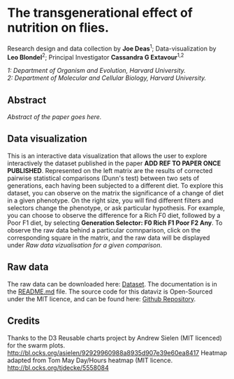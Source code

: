 # The transgenerational effect of nutrition on flies.

Research design and data collection by **Joe Deas**<sup>1</sup>; Data-visualization by **Leo Blondel**<sup>2</sup>;
Principal Investigator **Cassandra G Extavour**<sup>1,2</sup>

*1: Department of Organism and Evolution, Harvard University.*  
*2: Department of Molecular and Cellular Biology, Harvard University.*
## Abstract

*Abstract of the paper goes here.*

## Data visualization

This is an interactive data visualization that allows the user to explore interactively the dataset published in the paper **ADD REF TO PAPER ONCE PUBLISHED**.
Represented on the left matrix are the results of corrected pairwise statistical comparisons (Dunn's test) between two sets of generations, each having been subjected to a different diet.
To explore this dataset, you can observe on the matrix the significance of a change of diet in a given phenotype. On the right size, you will find different filters and selectors change the phenotype, or ask particular hypothesis.
For example, you can choose to observe the difference for a Rich F0 diet, followed by a Poor F1 diet, by selecting **Generation Selector: F0 Rich F1 Poor F2 Any**.
To observe the raw data behind a particular comnparison, click on the corresponding square in the matrix, and the raw data will be displayed under *Raw data vizualisation for a given comparison*.

## Raw data

The raw data can be downloaded here: <a href="./dataset/dataset.zip">Dataset</a>. The documentation is in the <a href="https://github.com/extavourlab/TransgenerationalEffectOfNutrition/tree/master/dataset">README.md</a> file. The source code for this dataviz is Open-Sourced under the MIT licence, and can be found here: <a href="https://github.com/extavourlab/TransgenerationalEffectOfNutrition">Github Repository</a>.

## Credits

Thanks to the D3 Reusable charts project by Andrew Sielen (MIT licenced) for the swarm plots. http://bl.ocks.org/asielen/92929960988a8935d907e39e60ea8417
Heatmap adapted from Tom May Day/Hours heatmap (MIT licence. http://bl.ocks.org/tjdecke/5558084
